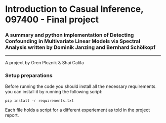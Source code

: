 # Introduction to Casual Inference, 097400  - Final project

### <B>A summary and python implementation of Detecting Confounding in Multivariate Linear Models via Spectral Analysis </B> written by Dominik Janzing and Bernhard Schölkopf
-----------------------------------------

A project by Oren Ploznik & Shai Califa

### Setup preparations

Before running the code you should install all the necessary requirements.
you can install it by running the following script: <br>

`pip install -r requirements.txt`

Each file holds a script for a different experiement as told in the project report.

